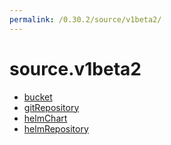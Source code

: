 ```yaml
---
permalink: /0.30.2/source/v1beta2/
---
```


# source.v1beta2



* [bucket](bucket.md)
* [gitRepository](gitRepository.md)
* [helmChart](helmChart.md)
* [helmRepository](helmRepository.md)